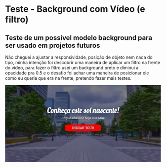 # Teste - Background com Vídeo (e filtro)
## Teste de um possível modelo background para ser usado em projetos futuros

Não cheguei a ajustar a responsividade, posição de objeto nem nada do tipo, minha intenção foi descobrir uma maneira de aplicar um filtro na frente do vídeo, para fazer o filtro usei um background preto e diminui a opacidade pra 0.5 e o desafio foi achar uma maneira de posicionar ele como eu queria que era na frente, pretendo fazer mais testes.

![print](https://github.com/stamorim28/teste-backgroundvideo/blob/master/print.png)
